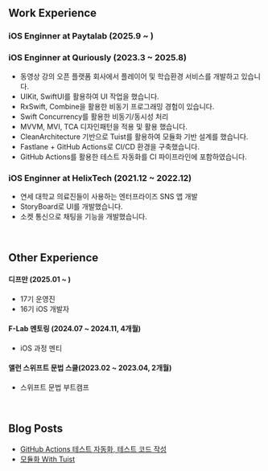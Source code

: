 ## Work Experience

### iOS Enginner at Paytalab (2025.9 ~ )

### iOS Enginner at Quriously (2023.3 ~ 2025.8)
- 동영상 강의 오픈 플랫폼 회사에서 플레이어 및 학습환경 서비스를 개발하고 있습니다.
- UIKit, SwiftUI를 활용하여 UI 작업을 했습니다.
- RxSwift, Combine을 활용한 비동기 프로그래밍 경험이 있습니다.
- Swift Concurrency를 활용한 비동기/동시성 처리
- MVVM, MVI, TCA 디자인패턴을 적용 및 활용 했습니다.
- CleanArchitecture 기반으로 Tuist를 활용하여 모듈화 기반 설계를 했습니다.
- Fastlane + GitHub Actions로 CI/CD 환경을 구축했습니다.
- GitHub Actions를 활용한 테스트 자동화를 CI 파이프라인에 포함하였습니다.

### iOS Enginner at HelixTech (2021.12 ~ 2022.12)
- 연세 대학교 의료진들이 사용하는 엔터프라이즈 SNS 앱 개발
- StoryBoard로 UI를 개발했습니다.
- 소켓 통신으로 채팅을 기능을 개발했습니다.

<br>

## Other Experience

#### 디프만 (2025.01 ~ )
  - 17기 운영진
  - 16기 iOS 개발자

#### F-Lab 멘토링 (2024.07 ~ 2024.11, 4개월)
  - iOS 과정 멘티

#### 앨런 스위프트 문법 스쿨(2023.02 ~ 2023.04, 2개월)
  - 스위프트 문법 부트캠프

<br>

## Blog Posts
- [GitHub Actions 테스트 자동화, 테스트 코드 작성](https://velog.io/@junlight94/GitHub-Actions-%ED%85%8C%EC%8A%A4%ED%8A%B8-%EC%9E%90%EB%8F%99%ED%99%94%EC%99%80-%EB%A6%AC%ED%8F%AC%ED%8A%B8-%EB%B4%87-%EA%B0%9C%EB%B0%9C)
- [모듈화 With Tuist](https://velog.io/@junlight94/series/%EB%AA%A8%EB%93%88%ED%99%94-With-Tuist)
